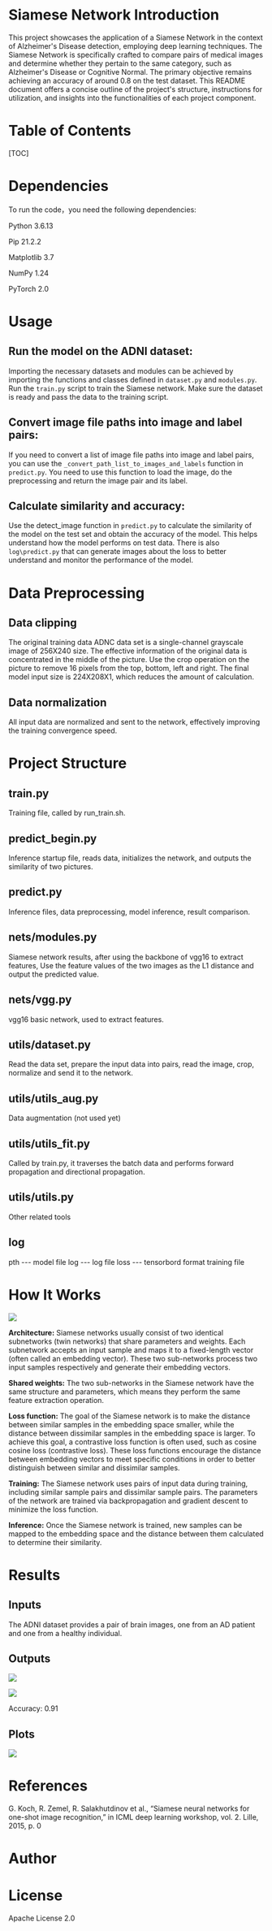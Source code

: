 # Siamese Network Introduction

This project showcases the application of a Siamese Network in the context of Alzheimer's Disease detection, employing deep learning techniques. The Siamese Network is specifically crafted to compare pairs of medical images and determine whether they pertain to the same category, such as Alzheimer's Disease or Cognitive Normal. The primary objective remains achieving an accuracy of around 0.8 on the test dataset. This README document offers a concise outline of the project's structure, instructions for utilization, and insights into the functionalities of each project component.

# Table of Contents

[TOC]



# Dependencies

To run the code，you need the following dependencies:

Python 3.6.13

Pip 21.2.2

Matplotlib 3.7

NumPy 1.24

PyTorch 2.0

# Usage

## Run the model on the ADNI dataset:

Importing the necessary datasets and modules can be achieved by importing the functions and classes defined in `dataset.py` and `modules.py`.
Run the `train.py` script to train the Siamese network. Make sure the dataset is ready and pass the data to the training script.

## Convert image file paths into image and label pairs:

If you need to convert a list of image file paths into image and label pairs, you can use the `_convert_path_list_to_images_and_labels` function in `predict.py`. You need to use this function to load the image, do the preprocessing and return the image pair and its label.

## Calculate similarity and accuracy:

Use the detect_image function in `predict.py` to calculate the similarity of the model on the test set and obtain the accuracy of the model. This helps understand how the model performs on test data. There is also `log\predict.py` that can generate images about the loss to better understand and monitor the performance of the model.

# Data Preprocessing

## Data clipping

The original training data ADNC data set is a single-channel grayscale image of 256X240 size.
The effective information of the original data is concentrated in the middle of the picture. Use the crop operation 
on the picture to remove 16 pixels from the top, bottom, left and right.
The final model input size is 224X208X1, which reduces the amount of calculation.

## Data normalization   

All input data are normalized and sent to the network, effectively improving the training convergence speed.

# Project Structure
## train.py

Training file, called by run_train.sh.

## predict_begin.py

Inference startup file, reads data, initializes the network, and outputs the similarity of two pictures.

## predict.py

Inference files, data preprocessing, model inference, result comparison.

## nets/modules.py

Siamese network results, after using the backbone of vgg16 to extract features,
Use the feature values of the two images as the L1 distance and output the predicted value.

## nets/vgg.py

vgg16 basic network, used to extract features.

## utils/dataset.py

Read the data set, prepare the input data into pairs, read the image, crop, normalize and send it to the network.

## utils/utils_aug.py

Data augmentation (not used yet)

## utils/utils_fit.py

Called by train.py, it traverses the batch data and performs forward propagation and directional propagation.

## utils/utils.py

Other related tools

## log

pth --- model file
log --- log file
loss --- tensorbord format training file

# How It Works

![](https://miro.medium.com/v2/resize:fit:720/format:webp/1*23mikUF3HBJGUqrX7tMKQQ.png)

**Architecture:** Siamese networks usually consist of two identical subnetworks (twin networks) that share parameters and weights. Each subnetwork accepts an input sample and maps it to a fixed-length vector (often called an embedding vector). These two sub-networks process two input samples respectively and generate their embedding vectors.

**Shared weights:** The two sub-networks in the Siamese network have the same structure and parameters, which means they perform the same feature extraction operation.

**Loss function:** The goal of the Siamese network is to make the distance between similar samples in the embedding space smaller, while the distance between dissimilar samples in the embedding space is larger. To achieve this goal, a contrastive loss function is often used, such as cosine cosine loss (contrastive loss). These loss functions encourage the distance between embedding vectors to meet specific conditions in order to better distinguish between similar and dissimilar samples.

**Training:** The Siamese network uses pairs of input data during training, including similar sample pairs and dissimilar sample pairs. The parameters of the network are trained via backpropagation and gradient descent to minimize the loss function.

**Inference:** Once the Siamese network is trained, new samples can be mapped to the embedding space and the distance between them calculated to determine their similarity.

# Results

## **Inputs**

The ADNI dataset provides a pair of brain images, one from an AD patient and one from a healthy individual.

## Outputs

![](https://raw.githubusercontent.com/SKY-YY88/PatternAnalysis-2023/Siamese-network/recognition/Siamese-s4699455/out__%5B0.9096765518188477%5D.png)

![](https://raw.githubusercontent.com/SKY-YY88/PatternAnalysis-2023/Siamese-network/recognition/Siamese-s4699455/out__%5B0.012563883326947689%5D.png)

 Accuracy: 0.91

## Plots

![](https://raw.githubusercontent.com/SKY-YY88/PatternAnalysis-2023/Siamese-network/recognition/Siamese-s4699455/log/loss/epoch_loss.png)

# References

G. Koch, R. Zemel, R. Salakhutdinov et al., “Siamese neural networks for one-shot image recognition,” in ICML deep learning workshop, vol. 2. Lille, 2015, p. 0

# Author

[Qianchen Zhao]: https://github.com/SKY-YY88

# License

Apache License 2.0